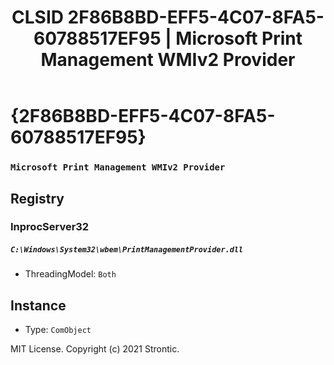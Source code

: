 ﻿---
title: "CLSID 2F86B8BD-EFF5-4C07-8FA5-60788517EF95 | Microsoft Print Management WMIv2 Provider"
excerpt: What is COM-Object CLSID 2F86B8BD-EFF5-4C07-8FA5-60788517EF95?
---

# {2F86B8BD-EFF5-4C07-8FA5-60788517EF95}

### `Microsoft Print Management WMIv2 Provider`

## Registry


### InprocServer32

##### `C:\Windows\System32\wbem\PrintManagementProvider.dll`
* ThreadingModel: `Both`

## Instance

* Type: `ComObject`

MIT License. Copyright (c) 2021 Strontic.


